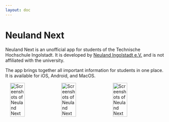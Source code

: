 ```yaml
---
layout: doc
---
```


<script setup>
import  StoreLinksEn  from '../../components/StoreLinksEn.vue';


</script>

# Neuland Next

Neuland Next is an unofficial app for students of the Technische Hochschule Ingolstadt. It is developed by [Neuland Ingolstadt e.V.](/en/about/club.md) and is not affiliated with the university.

The app brings together all important information for students in one place. It is available for iOS, Android, and MacOS.

<StoreLinksEn />

<!-- screenshoits horizentol-->

<div style="display: flex; justify-content: center; gap: 10px;">
  <img src="/assets/screen-1-en.jpeg" alt="Screenshots of Neuland Next" style="width: 30%;">
  <img src="/assets/screen-2-en.jpeg" alt="Screenshots of Neuland Next" style="width: 30%;">
  <img src="/assets/screen-3-en.jpeg" alt="Screenshots of Neuland Next" style="width: 30%;">
</div>
